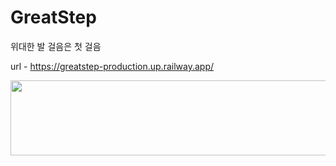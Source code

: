 # GreatStep

위대한 발 걸음은 첫 걸음

url - https://greatstep-production.up.railway.app/

<a href="https://github.com/devxb/gitanimals">
  <img src="https://render.gitanimals.org/lines/{chounjae}?pet-id=1" width="1000" height="120"/>
</a>

